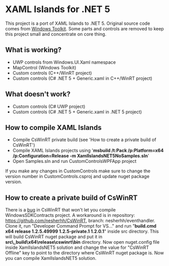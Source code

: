 # XAML Islands for .NET 5

This project is a port of XAML Islands to .NET 5.
Original source code comes from [Windows Toolkit](https://github.com/windows-toolkit/Microsoft.Toolkit.Win32). Some parts and controls are removed to keep this project small and concentrate on core thing.

## What is working?
- UWP controls from Windows.UI.Xaml namespace
- MapControl (Windows Toolkit)
- Custom controls (C++/WinRT project)
- Custom controls (C# .NET 5 + Generic.xaml in C++/WinRT project)

## What doesn't work?
- Custom controls (C# UWP project)
- Custom controls (C# .NET 5 + Generic.xaml in .NET 5 project)

## How to compile XAML Islands
- Compile CsWinRT private build (see 'How to create a private build of CsWinRT')
- Compile XAML Islands projects using '**msbuild /t:Pack /p:Platform=x64 /p:Configuration=Release -m XamlIslandsNET5NoSamples.sln**'
- Open Samples.sln and run CustomControlsWPFApp project

If you make any changes in CustomControls make sure to change the version number in CustomControls.csproj and update nuget package version. 

## How to create a private build of CsWinRT
There is a [bug](https://github.com/microsoft/CsWinRT/issues/597) in CsWinRT that won't let you compile WindowsSDKContracts project. A workaround is in repository: https://github.com/nesherhh/CsWinRT, branch: nesherhh/eventhandler. Clone it, run "Developer Command Prompt for VS..." and run "**build.cmd x64 release 1.2.5.49999 1.2.5-private.1 1.2.0.1**" inside src directory. This will build CsWinRT nuget package and put it in **src\\_build\x64\release\cswinrt\bin** directory. Now open nuget.config file inside XamlIslandsNET5 solution and change the value for "CsWinRT Offline" key to point to the directory where CsWinRT nuget package is. Now you can compile XamlIslandsNET5 solution.
